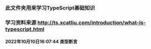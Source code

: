 ### 此文件夹用来学习TypeScript基础知识
### 学习资料来源 http://ts.xcatliu.com/introduction/what-is-typescript.html
#### 2022年10月10日16:07:44 类型断言